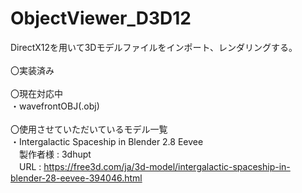 # ObjectViewer_D3D12<br>
DirectX12を用いて3Dモデルファイルをインポート、レンダリングする。<br>
<br>
〇実装済み<br>
<br>
〇現在対応中<br>
・wavefrontOBJ(.obj)<br>
<br>
〇使用させていただいているモデル一覧<br>
・Intergalactic Spaceship in Blender 2.8 Eevee<br>
　製作者様 : 3dhupt<br>
　URL : https://free3d.com/ja/3d-model/intergalactic-spaceship-in-blender-28-eevee-394046.html<br>
